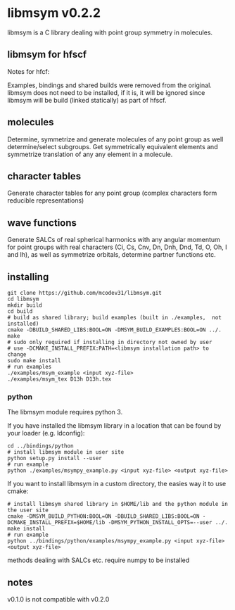 # libmsym v0.2.2
libmsym is a C library dealing with point group symmetry in molecules.

## libmsym for hfscf
Notes for hfcf: 

Examples, bindings and shared builds were removed from the original. libmsym does not need to be installed, if it is, it will be ignored since libmsym will be build (linked statically) as part of hfscf.

## molecules
Determine, symmetrize and generate molecules of any point group as well determine/select subgroups.
Get symmetrically equivalent elements and symmetrize translation of any any element in a molecule.

## character tables
Generate character tables for any point group (complex characters form reducible representations)

## wave functions
Generate SALCs of real spherical harmonics with any angular momentum for point groups with real characters (Ci, Cs, Cnv, Dn, Dnh, Dnd, Td, O, Oh, I and Ih), as well as symmetrize orbitals, determine partner functions etc.

## installing

```shell
git clone https://github.com/mcodev31/libmsym.git
cd libmsym
mkdir build
cd build
# build as shared library; build examples (built in ./examples,  not installed)
cmake -DBUILD_SHARED_LIBS:BOOL=ON -DMSYM_BUILD_EXAMPLES:BOOL=ON ../.
make
# sudo only required if installing in directory not owned by user
# use -DCMAKE_INSTALL_PREFIX:PATH=<libmsym installation path> to change
sudo make install
# run examples
./examples/msym_example <input xyz-file>
./examples/msym_tex D13h D13h.tex
```

### python

The libmsym module requires python 3.

If you have installed the libmsym library in a location that can be found by your loader (e.g. ldconfig):
```shell
cd ../bindings/python
# install libmsym module in user site
python setup.py install --user
# run example
python ./examples/msympy_example.py <input xyz-file> <output xyz-file>
```

If you want to install libmsym in a custom directory, the easies way it to use cmake:
```shell
# install libmsym shared library in $HOME/lib and the python module in the user site
cmake -DMSYM_BUILD_PYTHON:BOOL=ON -DBUILD_SHARED_LIBS:BOOL=ON -DCMAKE_INSTALL_PREFIX=$HOME/lib -DMSYM_PYTHON_INSTALL_OPTS=--user ../.
make install
# run example
python ../bindings/python/examples/msympy_example.py <input xyz-file> <output xyz-file>
```

methods dealing with SALCs etc. require numpy to be installed

## notes

v0.1.0 is not compatible with v0.2.0
